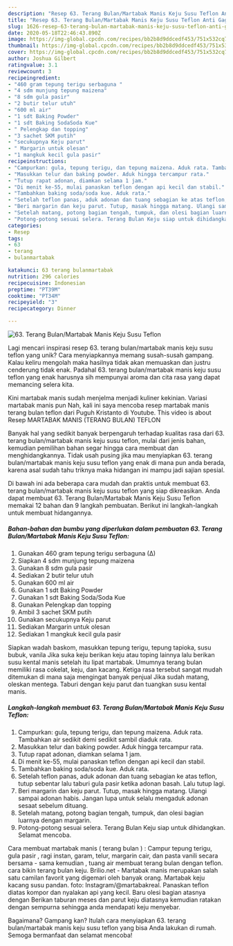 ```yaml
---
description: "Resep 63. Terang Bulan/Martabak Manis Keju Susu Teflon Anti Gagal"
title: "Resep 63. Terang Bulan/Martabak Manis Keju Susu Teflon Anti Gagal"
slug: 1626-resep-63-terang-bulan-martabak-manis-keju-susu-teflon-anti-gagal
date: 2020-05-18T22:46:43.890Z
image: https://img-global.cpcdn.com/recipes/bb2b8d9ddcedf453/751x532cq70/63-terang-bulanmartabak-manis-keju-susu-teflon-foto-resep-utama.jpg
thumbnail: https://img-global.cpcdn.com/recipes/bb2b8d9ddcedf453/751x532cq70/63-terang-bulanmartabak-manis-keju-susu-teflon-foto-resep-utama.jpg
cover: https://img-global.cpcdn.com/recipes/bb2b8d9ddcedf453/751x532cq70/63-terang-bulanmartabak-manis-keju-susu-teflon-foto-resep-utama.jpg
author: Joshua Gilbert
ratingvalue: 3.1
reviewcount: 3
recipeingredient:
- "460 gram tepung terigu serbaguna "
- "4 sdm munjung tepung maizena"
- "8 sdm gula pasir"
- "2 butir telur utuh"
- "600 ml air"
- "1 sdt Baking Powder"
- "1 sdt Baking SodaSoda Kue"
- " Pelengkap dan topping"
- "3 sachet SKM putih"
- "secukupnya Keju parut"
- " Margarin untuk olesan"
- "1 mangkuk kecil gula pasir"
recipeinstructions:
- "Campurkan: gula, tepung terigu, dan tepung maizena. Aduk rata. Tambahkan air sedikit demi sedikit sambil diaduk rata."
- "Masukkan telur dan baking powder. Aduk hingga tercampur rata."
- "Tutup rapat adonan, diamkan selama 1 jam."
- "Di menit ke-55, mulai panaskan teflon dengan api kecil dan stabil."
- "Tambahkan baking soda/soda kue. Aduk rata."
- "Setelah teflon panas, aduk adonan dan tuang sebagian ke atas teflon, tutup sebentar lalu taburi gula pasir ketika adonan basah. Lalu tutup lagi."
- "Beri margarin dan keju parut. Tutup, masak hingga matang. Ulangi sampai adonan habis. Jangan lupa untuk selalu mengaduk adonan sesaat sebelum dituang."
- "Setelah matang, potong bagian tengah, tumpuk, dan olesi bagian luarnya dengan margarin."
- "Potong-potong sesuai selera. Terang Bulan Keju siap untuk dihidangkan. Selamat mencoba."
categories:
- Resep
tags:
- 63
- terang
- bulanmartabak

katakunci: 63 terang bulanmartabak 
nutrition: 296 calories
recipecuisine: Indonesian
preptime: "PT39M"
cooktime: "PT34M"
recipeyield: "3"
recipecategory: Dinner

---
```



![63. Terang Bulan/Martabak Manis Keju Susu Teflon](https://img-global.cpcdn.com/recipes/bb2b8d9ddcedf453/751x532cq70/63-terang-bulanmartabak-manis-keju-susu-teflon-foto-resep-utama.jpg)

Lagi mencari inspirasi resep 63. terang bulan/martabak manis keju susu teflon yang unik? Cara menyiapkannya memang susah-susah gampang. Kalau keliru mengolah maka hasilnya tidak akan memuaskan dan justru cenderung tidak enak. Padahal 63. terang bulan/martabak manis keju susu teflon yang enak harusnya sih mempunyai aroma dan cita rasa yang dapat memancing selera kita.

Kini martabak manis sudah menjelma menjadi kuliner kekinian. Variasi martabak manis pun Nah, kali ini saya mencoba resep martabak manis terang bulan teflon dari Puguh Kristanto di Youtube. This video is about Resep MARTABAK MANIS (TERANG BULAN) TEFLON

Banyak hal yang sedikit banyak berpengaruh terhadap kualitas rasa dari 63. terang bulan/martabak manis keju susu teflon, mulai dari jenis bahan, kemudian pemilihan bahan segar hingga cara membuat dan menghidangkannya. Tidak usah pusing jika mau menyiapkan 63. terang bulan/martabak manis keju susu teflon yang enak di mana pun anda berada, karena asal sudah tahu triknya maka hidangan ini mampu jadi sajian spesial.


Di bawah ini ada beberapa cara mudah dan praktis untuk membuat 63. terang bulan/martabak manis keju susu teflon yang siap dikreasikan. Anda dapat membuat 63. Terang Bulan/Martabak Manis Keju Susu Teflon memakai 12 bahan dan 9 langkah pembuatan. Berikut ini langkah-langkah untuk membuat hidangannya.

<!--inarticleads1-->

##### Bahan-bahan dan bumbu yang diperlukan dalam pembuatan 63. Terang Bulan/Martabak Manis Keju Susu Teflon:

1. Gunakan 460 gram tepung terigu serbaguna (∆)
1. Siapkan 4 sdm munjung tepung maizena
1. Gunakan 8 sdm gula pasir
1. Sediakan 2 butir telur utuh
1. Gunakan 600 ml air
1. Gunakan 1 sdt Baking Powder
1. Gunakan 1 sdt Baking Soda/Soda Kue
1. Gunakan  Pelengkap dan topping
1. Ambil 3 sachet SKM putih
1. Gunakan secukupnya Keju parut
1. Sediakan  Margarin untuk olesan
1. Sediakan 1 mangkuk kecil gula pasir


Siapkan wadah baskom, masukkan tepung terigu, tepung tapioka, susu bubuk, vanila Jika suka keju berikan keju atau toping lainnya lalu berikan susu kental manis setelah itu lipat martabak. Umumnya terang bulan memiliki rasa cokelat, keju, dan kacang. Ketiga rasa tersebut sangat mudah ditemukan di mana saja mengingat banyak penjual Jika sudah matang, oleskan mentega. Taburi dengan keju parut dan tuangkan susu kental manis. 

<!--inarticleads2-->

##### Langkah-langkah membuat 63. Terang Bulan/Martabak Manis Keju Susu Teflon:

1. Campurkan: gula, tepung terigu, dan tepung maizena. Aduk rata. Tambahkan air sedikit demi sedikit sambil diaduk rata.
1. Masukkan telur dan baking powder. Aduk hingga tercampur rata.
1. Tutup rapat adonan, diamkan selama 1 jam.
1. Di menit ke-55, mulai panaskan teflon dengan api kecil dan stabil.
1. Tambahkan baking soda/soda kue. Aduk rata.
1. Setelah teflon panas, aduk adonan dan tuang sebagian ke atas teflon, tutup sebentar lalu taburi gula pasir ketika adonan basah. Lalu tutup lagi.
1. Beri margarin dan keju parut. Tutup, masak hingga matang. Ulangi sampai adonan habis. Jangan lupa untuk selalu mengaduk adonan sesaat sebelum dituang.
1. Setelah matang, potong bagian tengah, tumpuk, dan olesi bagian luarnya dengan margarin.
1. Potong-potong sesuai selera. Terang Bulan Keju siap untuk dihidangkan. Selamat mencoba.


Cara membuat martabak manis ( terang bulan ) : Campur tepung terigu, gula pasir , ragi instan, garam, telur, margarin cair, dan pasta vanili secara bersama - sama kemudian , tuang air membuat terang bulan dengan teflon. cara bikin terang bulan keju. Brilio.net - Martabak manis merupakan salah satu camilan favorit yang digemari oleh banyak orang. Martabak keju kacang susu pandan. foto: Instagram/@martabakreal. Panaskan teflon diatas kompor dan nyalakan api yang kecil. Baru olesi bagian atasnya dengan Berikan taburan meses dan parut keju diatasnya kemudian ratakan dengan sempurna sehingga anda mendapati keju menyebar. 

Bagaimana? Gampang kan? Itulah cara menyiapkan 63. terang bulan/martabak manis keju susu teflon yang bisa Anda lakukan di rumah. Semoga bermanfaat dan selamat mencoba!
